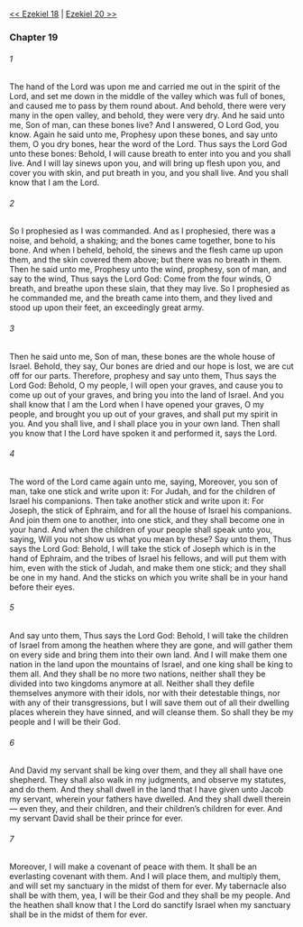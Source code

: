 [<< Ezekiel 18](Ezekiel%2018.md)  |  [Ezekiel 20 >>](Ezekiel%2020.md)

### Chapter 19
###### 1
The hand of the Lord was upon me and carried me out in the spirit of the Lord, and set me down in the middle of the valley which was full of bones, and caused me to pass by them round about. And behold, there were very many in the open valley, and behold, they were very dry. And he said unto me, Son of man, can these bones live? And I answered, O Lord God, you know. Again he said unto me, Prophesy upon these bones, and say unto them, O you dry bones, hear the word of the Lord. Thus says the Lord God unto these bones: Behold, I will cause breath to enter into you and you shall live. And I will lay sinews upon you, and will bring up flesh upon you, and cover you with skin, and put breath in you, and you shall live. And you shall know that I am the Lord.

###### 2
So I prophesied as I was commanded. And as I prophesied, there was a noise, and behold, a shaking; and the bones came together, bone to his bone. And when I beheld, behold, the sinews and the flesh came up upon them, and the skin covered them above; but there was no breath in them. Then he said unto me, Prophesy unto the wind, prophesy, son of man, and say to the wind, Thus says the Lord God: Come from the four winds, O breath, and breathe upon these slain, that they may live. So I prophesied as he commanded me, and the breath came into them, and they lived and stood up upon their feet, an exceedingly great army.

###### 3
Then he said unto me, Son of man, these bones are the whole house of Israel. Behold, they say, Our bones are dried and our hope is lost, we are cut off for our parts. Therefore, prophesy and say unto them, Thus says the Lord God: Behold, O my people, I will open your graves, and cause you to come up out of your graves, and bring you into the land of Israel. And you shall know that I am the Lord when I have opened your graves, O my people, and brought you up out of your graves, and shall put my spirit in you. And you shall live, and I shall place you in your own land. Then shall you know that I the Lord have spoken it and performed it, says the Lord.

###### 4
The word of the Lord came again unto me, saying, Moreover, you son of man, take one stick and write upon it: For Judah, and for the children of Israel his companions. Then take another stick and write upon it: For Joseph, the stick of Ephraim, and for all the house of Israel his companions. And join them one to another, into one stick, and they shall become one in your hand. And when the children of your people shall speak unto you, saying, Will you not show us what you mean by these? Say unto them, Thus says the Lord God: Behold, I will take the stick of Joseph which is in the hand of Ephraim, and the tribes of Israel his fellows, and will put them with him, even with the stick of Judah, and make them one stick; and they shall be one in my hand. And the sticks on which you write shall be in your hand before their eyes.

###### 5
And say unto them, Thus says the Lord God: Behold, I will take the children of Israel from among the heathen where they are gone, and will gather them on every side and bring them into their own land. And I will make them one nation in the land upon the mountains of Israel, and one king shall be king to them all. And they shall be no more two nations, neither shall they be divided into two kingdoms anymore at all. Neither shall they defile themselves anymore with their idols, nor with their detestable things, nor with any of their transgressions, but I will save them out of all their dwelling places wherein they have sinned, and will cleanse them. So shall they be my people and I will be their God.

###### 6
And David my servant shall be king over them, and they all shall have one shepherd. They shall also walk in my judgments, and observe my statutes, and do them. And they shall dwell in the land that I have given unto Jacob my servant, wherein your fathers have dwelled. And they shall dwell therein — even they, and their children, and their children’s children for ever. And my servant David shall be their prince for ever.

###### 7
Moreover, I will make a covenant of peace with them. It shall be an everlasting covenant with them. And I will place them, and multiply them, and will set my sanctuary in the midst of them for ever. My tabernacle also shall be with them, yea, I will be their God and they shall be my people. And the heathen shall know that I the Lord do sanctify Israel when my sanctuary shall be in the midst of them for ever.